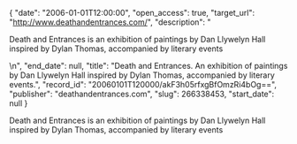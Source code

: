 {
  "date": "2006-01-01T12:00:00", 
  "open_access": true, 
  "target_url": "http://www.deathandentrances.com/", 
  "description": "<p>Death and Entrances is an exhibition of paintings by Dan Llywelyn Hall inspired by Dylan Thomas, accompanied by literary events</p>\n", 
  "end_date": null, 
  "title": "Death and Entrances. An exhibition of paintings by Dan Llywelyn Hall inspired by Dylan Thomas, accompanied by literary events.", 
  "record_id": "20060101T120000/akF3h05rfxgBfOmzRi4bOg==", 
  "publisher": "deathandentrances.com", 
  "slug": 266338453, 
  "start_date": null
}

<p>Death and Entrances is an exhibition of paintings by Dan Llywelyn Hall inspired by Dylan Thomas, accompanied by literary events</p>
